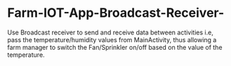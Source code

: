 # Farm-IOT-App-Broadcast-Receiver-
Use Broadcast receiver to send and receive data between activities i.e, pass the temperature/humidity values from MainActivity, thus allowing a farm manager to switch the Fan/Sprinkler on/off based on the value of the temperature. 

